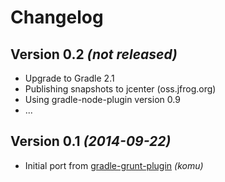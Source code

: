 Changelog
=========

Version 0.2 *(not released)*
----------------------------

* Upgrade to Gradle 2.1
* Publishing snapshots to jcenter (oss.jfrog.org)
* Using gradle-node-plugin version 0.9
* ...

Version 0.1 *(2014-09-22)*
--------------------------

* Initial port from [gradle-grunt-plugin](https://github.com/srs/gradle-grunt-plugin) _(komu)_
